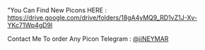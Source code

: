"You Can Find New Picons HERE : https://drive.google.com/drive/folders/18gA4yMQ9_RD1vZ1J-Xv-YKc71Wp4gD9l

Contact Me To order Any Picon
Telegram : [@iiNEYMAR](https://t.me/iiNEYMAR)
